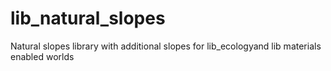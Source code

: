 # lib_natural_slopes
Natural slopes library with additional slopes for lib_ecologyand lib materials enabled worlds
